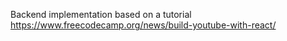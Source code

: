 Backend implementation based on a tutorial https://www.freecodecamp.org/news/build-youtube-with-react/
